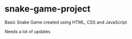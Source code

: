 # snake-game-project

Basic Snake Game created using HTML, CSS and JavaScript

Needs a lot of updates
